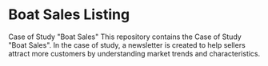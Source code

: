 # Boat Sales Listing
 Case of Study "Boat Sales"
 This repository contains the Case of Study "Boat Sales". In the case of study, a newsletter is created to help sellers attract more customers by understanding market trends and characteristics.
